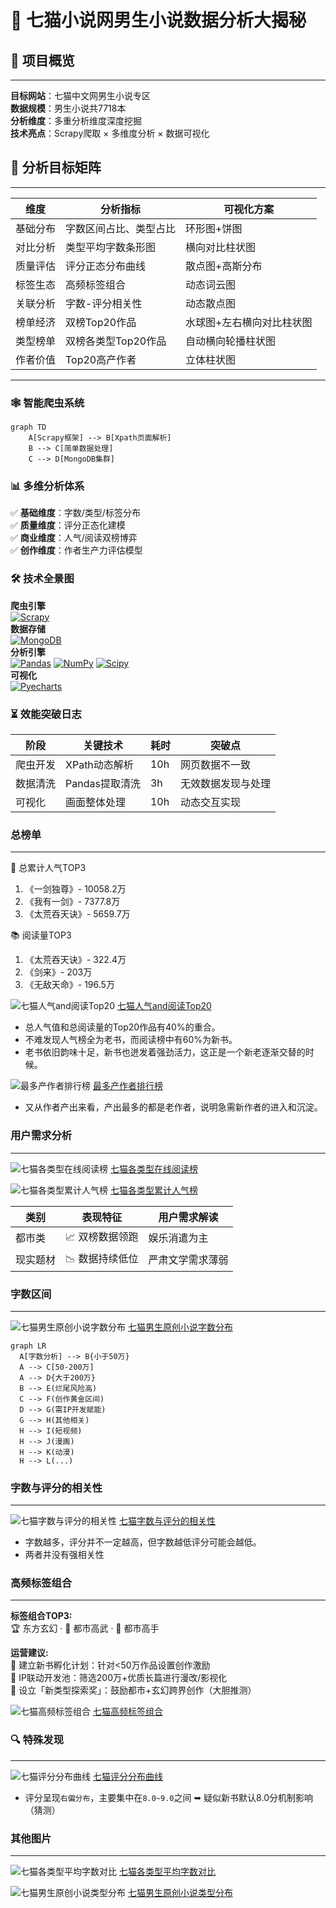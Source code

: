 # 🚀 七猫小说网男生小说数据分析大揭秘
    
## 🌟 项目概览

---

**目标网站**：七猫中文网男生小说专区  
**数据规模**：男生小说共7718本  
**分析维度**：多重分析维度深度挖掘  
**技术亮点**：Scrapy爬取 × 多维度分析 × 数据可视化

## 🎯 分析目标矩阵

---

| 维度   | 分析指标         | 可视化方案         |
|------|--------------|---------------|
| 基础分布 | 字数区间占比、类型占比  | 环形图+饼图        |
| 对比分析 | 类型平均字数条形图    | 横向对比柱状图       |
| 质量评估 | 评分正态分布曲线     | 散点图+高斯分布      |
| 标签生态 | 高频标签组合       | 动态词云图         |
| 关联分析 | 字数-评分相关性     | 动态散点图         |
| 榜单经济 | 双榜Top20作品    | 水球图+左右横向对比柱状图 |
| 类型榜单 | 双榜各类型Top20作品 | 自动横向轮播柱状图     |
| 作者价值 | Top20高产作者    | 立体柱状图         |

---

### 🕸️ 智能爬虫系统
```mermaid
graph TD
    A[Scrapy框架] --> B[Xpath页面解析]
    B --> C[简单数据处理]
    C --> D[MongoDB集群]
```

### 📊 多维分析体系
✅ **基础维度**：字数/类型/标签分布  
✅ **质量维度**：评分正态化建模  
✅ **商业维度**：人气/阅读双榜博弈  
✅ **创作维度**：作者生产力评估模型  

### 🛠️ 技术全景图
**爬虫引擎**  
[![Scrapy](https://img.shields.io/badge/Scrapy-2.12+-green)](https://scrapy.org)  
**数据存储**  
[![MongoDB](https://img.shields.io/badge/MongoDB-4.10+-blue)](https://mongodb.p2hp.com/)  
**分析引擎**  
[![Pandas](https://img.shields.io/badge/Pandas-2.2+-red)](https://pandas.pydata.org/)
[![NumPy](https://img.shields.io/badge/NumPy-2.1+-orange)](https://numpy.org/)
[![Scipy](https://img.shields.io/badge/Scipy-1.14+-yellow)](https://docs.scipy.org/)  
**可视化**  
[![Pyecharts](https://img.shields.io/badge/Pyecharts-2.0+-purple)](https://pyecharts.org/)  

### ⏳ 效能突破日志
| 阶段   | 关键技术       | 耗时  | 突破点       |
|------|------------|-----|-----------|
| 爬虫开发 | XPath动态解析  | 10h | 网页数据不一致   |
| 数据清洗 | Pandas提取清洗 | 3h  | 无效数据发现与处理 |
| 可视化  | 画面整体处理     | 10h | 动态交互实现    |

### 总榜单

---

👑 总累计人气TOP3
1. 《一剑独尊》- 10058.2万
2. 《我有一剑》- 7377.8万
3. 《太荒吞天诀》- 5659.7万

📚 阅读量TOP3
1. 《太荒吞天诀》- 322.4万
2. 《剑来》- 203万
3. 《无敌天命》- 196.5万

![七猫人气and阅读Top20](https://themilkyway01.github.io/qimao-novels-analysis/images/七猫人气and阅读Top20.png)
[七猫人气and阅读Top20](https://themilkyway01.github.io/qimao-novels-analysis/images/七猫人气and阅读Top20.html)

- 总人气值和总阅读量的Top20作品有40%的重合。
- 不难发现人气榜全为老书，而阅读榜中有60%为新书。
- 老书依旧韵味十足，新书也迸发着强劲活力，这正是一个新老逐渐交替的时候。

![最多产作者排行榜](https://themilkyway01.github.io/qimao-novels-analysis/images/最多产作者排行榜.png)
[最多产作者排行榜](https://themilkyway01.github.io/qimao-novels-analysis/images/最多产作者排行榜.html)

- 又从作者产出来看，产出最多的都是老作者，说明急需新作者的进入和沉淀。

### 用户需求分析

---

![七猫各类型在线阅读榜](https://themilkyway01.github.io/qimao-novels-analysis/images/七猫各类型在线阅读榜.png)
[七猫各类型在线阅读榜](https://themilkyway01.github.io/qimao-novels-analysis/images/七猫各类型在线阅读榜.html)

![七猫各类型累计人气榜](https://themilkyway01.github.io/qimao-novels-analysis/images/七猫各类型累计人气榜.png)
[七猫各类型累计人气榜](https://themilkyway01.github.io/qimao-novels-analysis/images/七猫各类型累计人气榜.html)

| 类别   | 表现特征      | 用户需求解读   |
|------|-----------|----------|
| 都市类  | 📈 双榜数据领跑 | 娱乐消遣为主   |
| 现实题材 | 📉 数据持续低位 | 严肃文学需求薄弱 |

### 字数区间

---

![七猫男生原创小说字数分布](https://themilkyway01.github.io/qimao-novels-analysis/images/七猫男生原创小说字数分布.png)
[七猫男生原创小说字数分布](https://themilkyway01.github.io/qimao-novels-analysis/images/七猫男生原创小说字数分布.html)

```mermaid
graph LR
  A[字数分析] --> B{小于50万}
  A --> C[50-200万]
  A --> D{大于200万}
  B --> E(烂尾风险高)
  C --> F(创作黄金区间)
  D --> G(需IP开发赋能)
  G --> H(其他相关)
  H --> I(短视频)
  H --> J(漫画)
  H --> K(动漫)
  H --> L(...)
```

### 字数与评分的相关性

---

![七猫字数与评分的相关性](https://themilkyway01.github.io/qimao-novels-analysis/images/七猫字数与评分的相关性.png)
[七猫字数与评分的相关性](https://themilkyway01.github.io/qimao-novels-analysis/images/七猫字数与评分的相关性.html)

- 字数越多，评分并不一定越高，但字数越低评分可能会越低。
- 两者并没有强相关性

### 高频标签组合

---

**标签组合TOP3:**  
🏆 东方玄幻 · 🥈 都市高武 · 🥉 都市高手

**运营建议:**  
📱 建立新书孵化计划：针对<50万作品设置创作激励  
🎥 IP联动开发池：筛选200万+优质长篇进行漫改/影视化  
🏅 设立「新类型探索奖」：鼓励都市+玄幻跨界创作（大胆推测）  

![七猫高频标签组合](https://themilkyway01.github.io/qimao-novels-analysis/images/七猫高频标签组合.png)
[七猫高频标签组合](https://themilkyway01.github.io/qimao-novels-analysis/images/七猫高频标签组合.html)

### 🔍 特殊发现

---

![七猫评分分布曲线](https://themilkyway01.github.io/qimao-novels-analysis/images/七猫评分分布曲线.png)
[七猫评分分布曲线](https://themilkyway01.github.io/qimao-novels-analysis/images/七猫评分分布曲线.html)

- 评分呈现`右偏分布`，主要集中在`8.0~9.0`之间 ➥ 疑似新书默认8.0分机制影响（猜测）

### 其他图片

---

![七猫各类型平均字数对比](https://themilkyway01.github.io/qimao-novels-analysis/images/七猫各类型平均字数对比.png)
[七猫各类型平均字数对比](https://themilkyway01.github.io/qimao-novels-analysis/images/七猫各类型平均字数对比.html)

![七猫男生原创小说类型分布](https://themilkyway01.github.io/qimao-novels-analysis/images/七猫男生原创小说类型分布.png)
[七猫男生原创小说类型分布](https://themilkyway01.github.io/qimao-novels-analysis/images/七猫男生原创小说类型分布.html)

